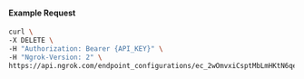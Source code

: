 <!-- Code generated for API Clients. DO NOT EDIT. -->

#### Example Request

```bash
curl \
-X DELETE \
-H "Authorization: Bearer {API_KEY}" \
-H "Ngrok-Version: 2" \
https://api.ngrok.com/endpoint_configurations/ec_2wOmvxiCsptMbLmHKtN6qe9PcJe/circuit_breaker
```
